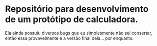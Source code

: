 # Repositório para desenvolvimento de um protótipo de calculadora.

Ela ainda possuiu diversos bugs que eu simplesmente não sei consertar, então essa provavelmente é a versão final dela... por enquanto.
